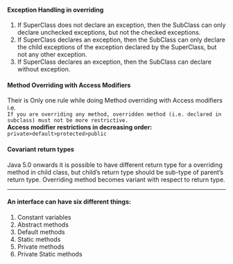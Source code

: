 #### Exception Handling in overriding

1. If SuperClass does not declare an exception, then the SubClass can only declare unchecked exceptions, but not the checked exceptions.
2. If SuperClass declares an exception, then the SubClass can only declare the child exceptions of the exception declared by the SuperClass, but not any other exception.
3. If SuperClass declares an exception, then the SubClass can declare without exception.

#### Method Overriding with Access Modifiers

Their is Only one rule while doing Method overriding with Access modifiers i.e.   
`If you are overriding any method, overridden method (i.e. declared in subclass) must not be more restrictive.`  
**Access modifier restrictions in decreasing order:**
`private>default>protected>public`

#### Covariant return types
Java 5.0 onwards it is possible to have different return type for a overriding method in child class, but child’s return type should be sub-type of parent’s return type. Overriding method becomes variant with respect to return type.
***
#### An interface can have six different things:
1. Constant variables
2. Abstract methods
3. Default methods
4. Static methods
5. Private methods
6. Private Static methods

